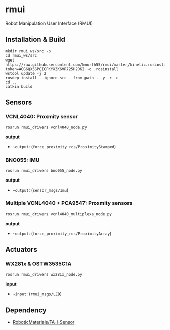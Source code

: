 # rmui
Robot Manipulation User Interface (RMUI)

## Installation & Build

```
mkdir rmui_ws/src -p
cd rmui_ws/src
wget https://raw.githubusercontent.com/knorth55/rmui/master/kinetic.rosinstall?token=ACG6QX5SPCICFKYXZK6VR725H2OKI -o .rosinstall
wstool update -j 2
rosdep install --ignore-src --from-path . -y -r -c
cd ..
catkin build
```

## Sensors

### VCNL4040: Proxmity sensor

```bash
rosrun rmui_drivers vcnl4040_node.py
```

**output**

- `~output`: (`force_proximity_ros/ProximityStamped`)

### BNO055: IMU

```bash
rosrun rmui_drivers bno055_node.py
```

**output**

- `~output`: (`sensor_msgs/Imu`)

### Multiple VCNL4040 + PCA9547: Proxmity sensors

```bash
rosrun rmui_drivers vcnl4040_multiplexa_node.py
```

**output**

- `~output`: (`force_proximity_ros/ProximityArray`)

## Actuators

### WX281x & OSTW3535C1A

```bash
rosrun rmui_drivers wx281x_node.py
```

**input**

- ``~input``: (`rmui_msgs/LED`)


## Dependency

- [RoboticMaterials/FA-I-Sensor](https://github.com/RoboticMaterials/FA-I-sensor/)
